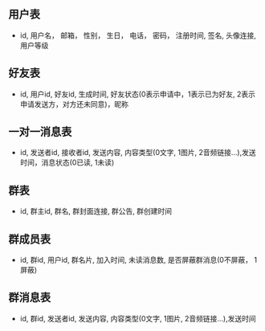 <!--
 * @Autor: YeWei Wang
 * @Date: 2020-09-20 14:39:40
 * @WeChat: wj826036
 * @Motto: 求知若渴，虚心若愚
 * @Description: 数据表
 * @LastEditTime: 2020-09-21 18:06:11
 * @Version: 1.0
 * @FilePath: \YeweiChat-Server-express\dairy\数据表.md
-->
## 用户表
- id, 用户名， 邮箱， 性别， 生日， 电话， 密码， 注册时间, 签名, 头像连接, 用户等级

## 好友表
- id, 用户id, 好友id, 生成时间, 好友状态(0表示申请中，1表示已为好友, 2表示申请发送方，对方还未同意)，昵称

## 一对一消息表
- id, 发送者id, 接收者id, 发送内容, 内容类型(0文字, 1图片, 2音频链接...),发送时间，消息状态(0已读, 1未读)

## 群表
- id, 群主id, 群名, 群封面连接, 群公告, 群创建时间

## 群成员表
- id, 群id, 用户id, 群名片, 加入时间, 未读消息数, 是否屏蔽群消息(0不屏蔽， 1屏蔽)

## 群消息表
- id, 群id, 发送者id, 发送内容, 内容类型(0文字, 1图片, 2音频链接...),发送时间
